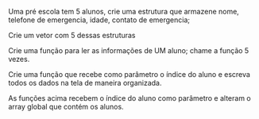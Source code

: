 Uma pré escola tem 5 alunos, crie uma estrutura
que armazene nome, telefone de emergencia, idade,
contato de emergencia;

Crie um vetor com 5 dessas estruturas

Crie uma função para ler as informações de UM
aluno; chame a função 5 vezes.

Crie uma função que recebe como parâmetro o
índice do aluno e escreva todos os dados na tela de
maneira organizada.

As funções acima recebem o índice do aluno como
parâmetro e alteram o array global que contém os
alunos.
